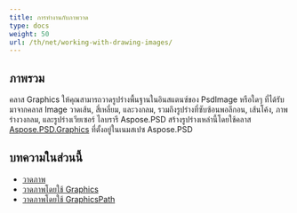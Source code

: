 ```yaml
---
title: การทำงานกับภาพวาด
type: docs
weight: 50
url: /th/net/working-with-drawing-images/
---
```


## **ภาพรวม**
คลาส Graphics ให้คุณสามารถวาดรูปร่างพื้นฐานในอินสแตนซ์ของ PsdImage หรือใดๆ ที่ได้รับมาจากคลาส Image วาดเส้น, สี่เหลี่ยม, และวงกลม, รวมถึงรูปร่างที่ซับซ้อนพอลีกอน, เส้นโค้ง, ภาพร่างวงกลม, และรูปร่างเวียเซอร์ ไลบรารี Aspose.PSD สร้างรูปร่างเหล่านี้โดยใช้คลาส [Aspose.PSD.Graphics](https://reference.aspose.com/psd/net/aspose.psd/graphics) ที่ตั้งอยู่ในเนมสเปซ Aspose.PSD


## **บทความในส่วนนี้**
- [วาดภาพ](/psd/th/net/drawing-images/)
- [วาดภาพโดยใช้ Graphics](/psd/th/net/drawing-images-using-graphics/)
- [วาดภาพโดยใช้ GraphicsPath](/psd/th/net/drawing-images-using-graphicspath/)
